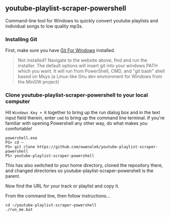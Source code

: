 ## youtube-playlist-scraper-powershell

Command-line tool for Windows to quickly convert youtube
playlists and individual songs to low quality mp3s.

### Installing Git

First, make sure you have [Git For Windows]([https://gitforwindows.org/) installed.

> Not installed? Navigate to the website above, find and run the installer.
> The default options will insert git into your windows PATH which you want. 
> It will run from PowerShell, CMD, and "git bash" shell based on Msys (a Linux-like Gnu dev environment for Windows from the MinGW project)

### Clone youtube-playlist-scraper-powershell to your local computer

Hit `Windows Key + R` together to bring up the run dialog box and in the text input field therein,
enter `cmd` to bring up the command line terminal. If you're familiar with opening Powershell any other way, do what makes you comfortable!

```
powershell.exe
PS> cd ~
PS> git clone https://github.com/owenalek/youtube-playlist-scraper-powershell
PS> youtube-playlist-scraper-powershell
```
This has also switched to your home directory, cloned the repository there, and changed directories so youtube-playlist-scraper-powershell is the parent.

Now find the URL for your track or playlist and copy it.

From the command line, then follow instructions...

```
cd ~/youtube-playlist-scraper-powershell
./run_me.bat
```

